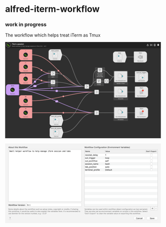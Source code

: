 # alfred-iterm-workflow

### work in progress

The workflow which helps treat iTerm as Tmux

![view](img/view.png)

![settings](img/settings.png)
